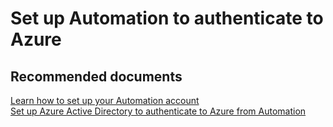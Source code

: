 <properties
	pageTitle="Set up Automation to authenticate to Azure"
	description="Set up Automation to authenticate to Azure"
	service="microsoft.automation"
	resource="automationaccounts"
	authors="adoylemsft"
	displayOrder=""
    selfHelpType="resource"
	supportTopicIds=""
	resourceTags=""
	productPesIds=""
	cloudEnvironments="public"
/>

# Set up Automation to authenticate to Azure

## **Recommended documents**
[Learn how to set up your Automation account](https://docs.microsoft.com/azure/automation/automation-offering-get-started)<br>
[Set up Azure Active Directory to authenticate to Azure from Automation](https://docs.microsoft.com/azure/automation/automation-create-aduser-account)
